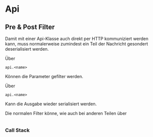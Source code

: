 # Api 


## Pre & Post Filter

Damit mit einer Api-Klasse auch direkt per HTTP kommuniziert werden kann,
muss normalerweise zumindest ein Teil der Nachricht gesondert
deserialisiert werden.

Über 

```
api.<name>
```
Können die Parameter gefilter werden.

Über

```
api.<name>
```

Kann die Ausgabe wieder serialisiert werden.

Die normalen Filter könne, wie auch bei anderen Teilen über

```

```


### Call Stack

